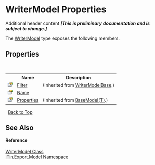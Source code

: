 # WriterModel Properties
Additional header content _**\[This is preliminary documentation and is subject to change.\]**_

The <a href="ad86855c-3441-7975-623c-de9fe5691f1a">WriterModel</a> type exposes the following members.


## Properties
&nbsp;<table><tr><th></th><th>Name</th><th>Description</th></tr><tr><td>![Public property](media/pubproperty.gif "Public property")</td><td><a href="8da5d131-8bd6-2d4e-1cd5-b021fd580323">Filter</a></td><td> (Inherited from <a href="31fb5bb4-a41b-1e0e-94e4-a4e88da10305">WriterModelBase</a>.)</td></tr><tr><td>![Public property](media/pubproperty.gif "Public property")</td><td><a href="c3bf7c45-93ed-dd7b-81ec-3630cac94c81">Name</a></td><td /></tr><tr><td>![Public property](media/pubproperty.gif "Public property")</td><td><a href="7e88785e-5670-4515-defa-d3f60ae16111">Properties</a></td><td> (Inherited from <a href="6632f561-4175-f1f2-939c-ac8b10159529">BaseModel(T)</a>.)</td></tr></table>&nbsp;
<a href="#writermodel-properties">Back to Top</a>

## See Also


#### Reference
<a href="ad86855c-3441-7975-623c-de9fe5691f1a">WriterModel Class</a><br /><a href="ef57ffcc-e95e-b212-5a46-9aa6f5a3511f">iTin.Export.Model Namespace</a><br />